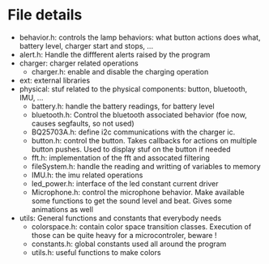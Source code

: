 # File details
- behavior.h: controls the lamp behaviors: what button actions does what, battery level, charger start and stops, ...
- alert.h: Handle the diffferent alerts raised by the program
- charger: charger related operations
    - charger.h: enable and disable the charging operation
- ext: external libraries
- physical: stuf related to the physical components: button, bluetooth, IMU, ...
    - battery.h: handle the battery readings, for battery level
    - bluetooth.h: Control the bluetooth associated behavior (foe now, causes segfaults, so not used)
    - BQ25703A.h: define i2c communications with the charger ic.
    - button.h: control the button. Takes callbacks for actions on multiple button pushes. Used to display stuf on the button if needed
    - fft.h: implementation of the fft and assocated filtering
    - fileSystem.h: handle the reading and writting of variables to memory
    - IMU.h: the imu related operations
    - led_power.h: interface of the led constant current driver
    - Microphone.h: control the microphone behavior. Make available some functions to get the sound level and beat. Gives some animations as well
- utils: General functions and constants that everybody needs
    - colorspace.h: contain color space transition classes. Execution of those can be quite heavy for a microcontroler, beware !
    - constants.h: global constants used all around the program
    - utils.h: useful functions to make colors